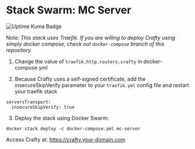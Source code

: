 # Stack Swarm: MC Server

![Uptime Kuma Badge](https://uptime-kuma.edj-labs.com/api/badge/36/status)

Note: <i>This stack uses Traefik. If you are willing to deploy Crafty using simply docker compose, check out `docker-compose` branch of this repository.</i>

1. Change the value of `traefik.http.routers.crafty` in docker-compose.yml

2. Because Crafty uses a self-signed certificate, add the insecureSkipVerify parameter to your `traefik.yml` config file and restart your traefik stack

```
serversTransport:
  insecureSkipVerify: true
```

3. Deploy the stack using Docker Swarm:

```
docker stack deploy -c docker-compose.yml mc-server
```

Access Crafty at: https://crafty.your-domain.com
